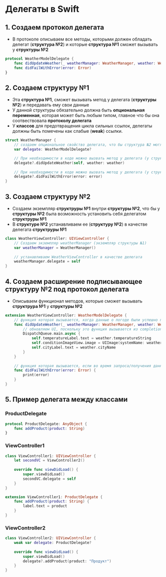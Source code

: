 # Делегаты в Swift

## 1. Создаем протокол делегата
 
- В протоколе описываем все методы, которыми должен обладать делегат (**структура №2**) и которые **структура №1** сможет вызывать у **структуры №2**

```Swift
protocol WeatherModelDelegate {
    func didUpdateWeather(_ weatherManager: WeatherManager, weather: WeatherModel)
    func didFailWithError(error: Error)
}
```

## 2. Создаем структуру №1 

- Эта **структура №1**, сможет вызывать метод у делегата (**структуры №2**) и передавать ему свои данные
- У данной структуры обязательно должна быть **опциональная переменная**, которая может быть любым типом, главное что бы она соотвествовала **протоколу делегата**
- У **классов** для предотвращения цикла сильных ссылок, делегаты должны быть помечены как слабые (**weak**) ссылки.

```Swift
struct WeatherManager {
    // создаем опциональное свойство делегата, что бы структура №2 могла себя установить в эту переменную и тем самым дать доступ структуре №1 к методам/свойствам структуры №2 
    var delegate: WeatherModelDelegate?

    // При необходимости в коде можно вызвать метод у делегата (у структуры №2), передав ему свои данные (из структуры №1)
    delegate?.didUpdateWeather(self, weather: weather)
    
    // При необходимости в коде можно вызвать метод у делегата (у структуры №2) обрабатывающий ошибку
    delegate?.didFailWithError(error: error)
}
```

## 3. Создаем структуру №2

- Создаем экземпляр **структруры №1** внутри **структуры №2**, что бы у **структуры №2** была возможность установить себя делегатом **структруры №1**
- В **структуре №2** устанавливаем ее (**структуру №2**) в качестве делегата **структруры №1**

```Swift
class WeatherViewController: UIViewController {
    // Создаем экземпляр weatherManager (экземпляр структуры №1)
    var weatherManager = WeatherManager()
    
    // устанавливаем WeatherViewController в качестве делегата
    weatherManager.delegate = self
}
```

## 4. Создаем расширение подписывающее структуру №2 под протокол делегата

- Описываем функционал методов, которые сможет вызывать **структрура №1** у **структуры №2**

```Swift
extension WeatherViewController: WeatherModelDelegate {   
    // функция которая вызывается, когда данные о погоде были успешно получены
    func didUpdateWeather(_ weatherManager: WeatherManager, weather: WeatherModel) {
        // обновляем UI, поскольку это функция вызывается из completionHandler и так как мы обновляем UI, то мы должны выполнять код по обновлению UI в основном потоке
        DispatchQueue.main.async {
            self.temperatureLabel.text = weather.temperatureString
            self.conditionImageView.image = UIImage(systemName: weather.conditionName)
            self.cityLabel.text = weather.cityName
        }
    }
    
    // функция которая вызывается, если во время запроса/получения данных о погоде возникла ошибка
    func didFailWithError(error: Error) {
        print(error)
    }
}
```

## 5. Пример делегата между классами

### ProductDelegate

```Swift
protocol ProductDelegate: AnyObject {
    func addProduct(product: String)
}
```

### ViewController1

```Swift
class ViewController1: UIViewController {
    let secondVC = ViewController2()
    
    override func viewDidLoad() {
        super.viewDidLoad()  
        secondVC.delegate = self
    }
}

extension ViewController1: ProductDelegate {
    func addProduct(product: String) {
        label.text = product
    }
}
```

### ViewController2
```Swift
class ViewController2: UIViewController {
    weak var delegate: ProductDelegate?
    
    override func viewDidLoad() {
        super.viewDidLoad()  
        delegate?.addProduct(product: "Продукт")
    }
}
```
